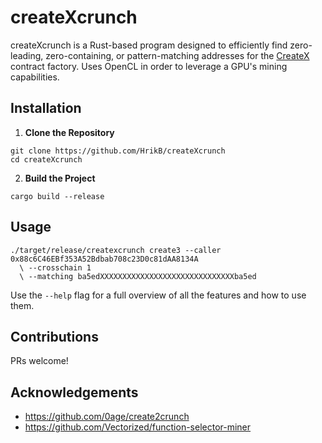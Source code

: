 # createXcrunch

createXcrunch is a Rust-based program designed to efficiently find zero-leading, zero-containing, or pattern-matching addresses for the [CreateX](https://github.com/pcaversaccio/createx) contract factory. Uses OpenCL in order to leverage a GPU's mining capabilities.

## Installation

1. **Clone the Repository**

```
git clone https://github.com/HrikB/createXcrunch
cd createXcrunch
```

2. **Build the Project**

```
cargo build --release
```

## Usage

```
./target/release/createxcrunch create3 --caller 0x88c6C46EBf353A52Bdbab708c23D0c81dAA8134A
  \ --crosschain 1
  \ --matching ba5edXXXXXXXXXXXXXXXXXXXXXXXXXXXXXXba5ed
```

Use the `--help` flag for a full overview of all the features and how to use them.

## Contributions

PRs welcome!

## Acknowledgements

- https://github.com/0age/create2crunch
- https://github.com/Vectorized/function-selector-miner
